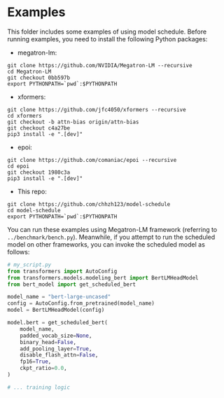 <!--- Copyright Amazon.com, Inc. or its affiliates. All Rights Reserved. -->
<!--- SPDX-License-Identifier: Apache-2.0  -->

# Examples

This folder includes some examples of using model schedule. 
Before running examples, you need to install the following Python packages:

- megatron-lm:
```
git clone https://github.com/NVIDIA/Megatron-LM --recursive
cd Megatron-LM
git checkout 0bb597b
export PYTHONPATH=`pwd`:$PYTHONPATH
```

- xformers:
```
git clone https://github.com/jfc4050/xformers --recursive
cd xformers
git checkout -b attn-bias origin/attn-bias
git checkout c4a27be
pip3 install -e ".[dev]"
```

- epoi:
```
git clone https://github.com/comaniac/epoi --recursive
cd epoi
git checkout 1980c3a
pip3 install -e ".[dev]"
```

- This repo:
```
git clone https://github.com/chhzh123/model-schedule
cd model-schedule
export PYTHONPATH=`pwd`:$PYTHONPATH
```

You can run these examples using Megatron-LM framework (referring to `../benchmark/bench.py`).
Meanwhile, if you attempt to run the scheduled model on other frameworks, you can invoke
the scheduled model as follows:

```python
# my_script.py
from transformers import AutoConfig
from transformers.models.modeling_bert import BertLMHeadModel
from bert_model import get_scheduled_bert

model_name = "bert-large-uncased"
config = AutoConfig.from_pretrained(model_name)
model = BertLMHeadModel(config)

model.bert = get_scheduled_bert(
    model_name,
    padded_vocab_size=None,
    binary_head=False,
    add_pooling_layer=True,
    disable_flash_attn=False,
    fp16=True,
    ckpt_ratio=0.0,
)

# ... training logic
```

